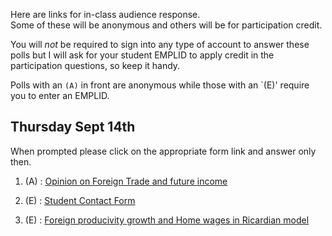 <!-- 
.. title: Online responses
.. slug: online-responses
.. date: 2017-09-14 09:10:04 UTC-04:00
.. tags: 
.. category: 
.. link: 
.. description: 
.. type: text
-->

Here are links for in-class audience response.  
Some of these will be anonymous and others will be for participation credit. 

You will *not* be required to sign into any type of account to answer 
these polls but I will ask for your student EMPLID to apply credit in the
participation questions, so keep it handy. 
 
Polls with an `(A)` in front are anonymous while those with an `(E)' require
you to enter an EMPLID.

Thursday Sept 14th
-------------------
When prompted please click on the appropriate form link and answer only then.

1. (A) : [Opinion on Foreign Trade and future income](https://goo.gl/forms/6PEm7INySFOJpFwJ2)
 
2. (E) : [Student Contact Form](https://goo.gl/forms/H8SZIMeewy8elBdW2)

3. (E) : [Foreign producivity growth and Home wages in Ricardian model](https://goo.gl/forms/wItPjqxVjJm1NAC63)
